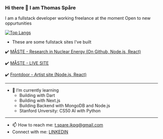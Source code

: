 ### Hi there 👋 I am Thomas Spåre

I am a fullstack developer working freelance at the moment
Open to new oppurtunities

[![Top Langs](https://github-readme-stats.vercel.app/api/top-langs/?username=ThomasSpare&layout=pie)](https://github.com/ThomasSpare/github-readme-stats)

-  These are some fullstack sites I've built
  
✔️ 
[MÅSTE - Research in Nuclear Energy (On Github, Node.js, React)](https://github.com/ThomasSpare/maste_science)

✔️ [MÅSTE - LIVE SITE](https://maste.nu/)

✔️ [Frontdoor - Artist site (Node.js, React)](https://bigjohnmuzik.se/)

---------------------------


      
- 🌱 I’m currently learning
    - Building with Dart
    - Building with Next.js
    - Building Backend with MongoDB and Node.js
    - Stanford Unversity: CS50 AI with Python

----------------------------
   
- 📫 How to reach me: t.spare.jkpg@gmail.com
- Connect with me:  [LINKEDIN](https://www.linkedin.com/in/thomas-sp%C3%A5re-93b748133/?originalSubdomain=se)


